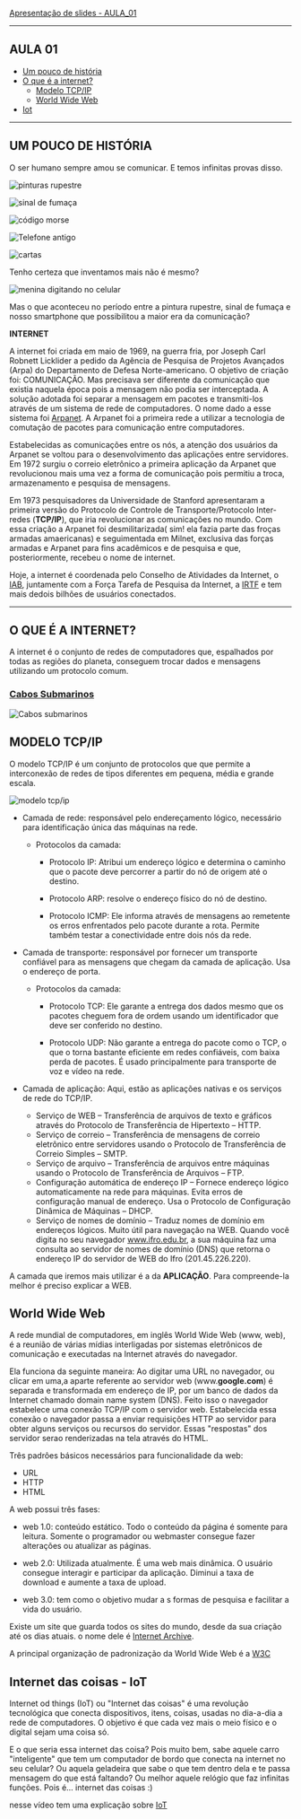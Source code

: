 
[Apresentação  de slides - AULA_01](https://docs.google.com/presentation/d/11m9n4vaJaN9qB5pD3tYyYDwT2oxcJHOYQTOVkUMJP70/edit?usp=sharing)

***

## AULA 01
* [Um pouco de história](#um-pouco-de-história)
* [O que é a internet?](#O-QUE-É-A-INTERNET)
    * [Modelo TCP/IP](#modelo-tcpip)
    * [World Wide Web](#world-wide-web)
* [Iot](#Internet-das-coisas---IoT)

***
## UM POUCO DE HISTÓRIA

O ser humano sempre amou se comunicar. E temos infinitas provas disso. 

![pinturas rupestre](pintura-rupestre.jpg)

![sinal de fumaça](sinal-de-fumaca.gif)

![código morse](codigo-morse.gif)

![Telefone antigo](tefone-antigo.gif)

![cartas](cartas.gif)


Tenho certeza que inventamos mais não é mesmo? 


![menina digitando no celular](whatsapp.gif)

Mas o que aconteceu no período entre a pintura rupestre, sinal de fumaça e nosso smartphone que possibilitou a maior era da comunicação? 

**INTERNET**

A internet foi criada em maio de 1969, na guerra fria, por  Joseph Carl Robnett Licklider  a pedido da Agência de Pesquisa de Projetos Avançados (Arpa) do Departamento de Defesa Norte-americano. O objetivo de criação foi:  COMUNICAÇÃO. Mas precisava ser diferente da comunicação que existia naquela época pois a mensagem não podia ser interceptada.  A solução adotada foi separar a mensagem em pacotes e  transmiti-los através de um sistema de rede de computadores.  O nome dado a esse sistema foi [Arpanet](https://pt.wikipedia.org/wiki/ARPANET). A Arpanet foi a primeira rede a utilizar a tecnologia de comutação de pacotes para comunicação entre computadores.  

Estabelecidas as comunicações entre os nós, a atenção dos usuários da Arpanet se voltou para o desenvolvimento das aplicações entre servidores. Em 1972 surgiu o correio eletrônico a primeira aplicação da Arpanet que revolucionou mais uma vez a forma de comunicação pois permitiu  a troca, armazenamento e pesquisa de mensagens.

Em 1973  pesquisadores da Universidade de Stanford apresentaram a primeira versão do Protocolo de Controle de Transporte/Protocolo Inter-redes (**TCP/IP**), que iria revolucionar as comunicações no mundo. Com essa criação a Arpanet foi desmilitarizada( sim! ela fazia parte das froças armadas amaericanas) e seguimentada  em Milnet, exclusiva das forças armadas e Arpanet para fins acadêmicos e de pesquisa e que, posteriormente, recebeu o nome de internet.

Hoje, a internet é coordenada pelo Conselho
de Atividades da Internet, o [IAB](http://www.iab.org/iab), juntamente com a Força Tarefa de Pesquisa da Internet, a [IRTF](http://irtf.org/) e tem mais dedois bilhões de usuários conectados.

***
## O QUE É A INTERNET? 

A internet é o conjunto de redes de computadores que, espalhados por todas as regiões do planeta, conseguem trocar dados e mensagens utilizando um protocolo comum.

### [Cabos Submarinos](https://www.submarinecablemap.com/)

![Cabos submarinos](cabos-submarinos.jpg)


## MODELO TCP/IP

O modelo TCP/IP é um conjunto de protocolos que que permite a interconexão de redes de tipos diferentes
em pequena, média e grande escala.


![modelo tcp/ip](tcp-ip.jpg)


* Camada de rede: responsável pelo endereçamento lógico, necessário para identificação única das máquinas na rede.
    * Protocolos da camada:
        * Protocolo IP: Atribui um endereço lógico e determina o caminho que o pacote  deve percorrer a partir do nó de origem até o destino.

        * Protocolo ARP:  resolve o endereço físico do nó de destino.

        * Protocolo ICMP:  Ele informa através de mensagens ao remetente os erros enfrentados pelo pacote durante a rota. Permite também testar a conectividade entre dois nós da rede.

* Camada de transporte: responsável por fornecer um transporte confiável para as mensagens que chegam da camada de aplicação. Usa o endereço de porta.
    * Protocolos da camada: 
        *  Protocolo TCP: Ele garante a entrega dos dados mesmo que os pacotes cheguem fora de ordem usando um identificador que deve ser conferido no destino.

        * Protocolo UDP: Não garante a entrega do pacote como o TCP, o que o torna bastante eficiente em redes confiáveis, com baixa perda de pacotes. É usado principalmente para transporte de voz e vídeo na rede.

* Camada de aplicação: Aqui, estão as aplicações nativas e os serviços de rede do TCP/IP.
    * Serviço de WEB – Transferência de arquivos de texto e gráficos através do Protocolo de Transferência de Hipertexto – HTTP.
    * Serviço de correio – Transferência de mensagens de correio eletrônico entre servidores usando o Protocolo de Transferência de Correio Simples – SMTP. 
    * Serviço de arquivo – Transferência de arquivos entre máquinas usando o Protocolo de Transferência de Arquivos – FTP. 
    * Configuração automática de endereço IP – Fornece endereço lógico automaticamente na rede para máquinas. Evita erros de configuração manual de endereço. Usa o Protocolo de Configuração Dinâmica de Máquinas – DHCP.
    * Serviço de nomes de domínio – Traduz nomes de domínio em endereços lógicos. Muito útil para navegação na WEB. Quando você digita no seu navegador www.ifro.edu.br, a sua máquina faz uma consulta ao servidor de nomes de domínio (DNS) que retorna o endereço IP do servidor de WEB do Ifro (201.45.226.220). 

A camada que iremos mais utilizar é a da **APLICAÇÃO**. Para compreende-la melhor é preciso explicar a WEB. 

## World Wide Web 

A rede mundial de computadores, em inglês World Wide Web (www, web), é a reunião de várias mídias interligadas por sistemas eletrônicos de comunicação e executadas na Internet através do navegador. 

Ela funciona da seguinte maneira:
Ao digitar uma URL no navegador, ou clicar em uma,a  aparte referente ao servidor web (www.**google.com**) é separada e transformada em endereço de IP, por um banco de dados da Internet chamado domain name system (DNS). Feito isso o navegador estabelece uma conexão TCP/IP com o servidor web. 
Estabelecida essa conexão o navegador passa a enviar requisições HTTP ao servidor para obter alguns serviços ou recursos do servidor. 
Essas "respostas" dos servidor serao renderizadas na tela através do HTML.

Três padrôes básicos necessários para funcionalidade da web:
* URL
* HTTP
* HTML

A web possui três fases: 

* web 1.0: conteúdo estático. Todo o conteúdo da página é somente para leitura. Somente o programador ou webmaster consegue fazer alterações ou atualizar as páginas.

* web 2.0: Utilizada atualmente. É uma web mais dinâmica. O usuário consegue interagir e participar da aplicação. Diminui a taxa de download e aumente a taxa de upload.

* web 3.0: tem como o objetivo mudar a s formas de pesquisa e facilitar a vida do usuário.

Existe um site que guarda todos os sites do mundo, desde da sua criação até os dias atuais. o nome dele é [Internet Archive](https://archive.org/).

A principal organização de padronização da World Wide Web é a [W3C](https://www.w3.org/)

## Internet das coisas - IoT

Internet od things (IoT) ou "Internet das coisas" é uma revolução tecnológica que conecta dispositivos, itens, coisas, usadas no dia-a-dia a rede de computadores. O objetivo é que cada vez mais o meio físico e o digital sejam uma coisa só. 

E o que seria essa internet das coisa? Pois muito bem, sabe aquele carro "inteligente" que tem um computador de bordo que conecta na internet no seu celular? Ou aquela geladeira que sabe o que tem dentro dela e te passa mensagem do que está faltando? Ou melhor aquele relógio que faz infinitas funções. Pois é... internet das coisas :)

nesse vídeo tem uma explicação sobre 
[IoT](https://www.youtube.com/watch?time_continue=4&v=jlkvzcG1UMk)
